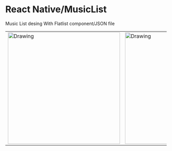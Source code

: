 # React Native/MusicList
 Music List desing With Flatlist component/JSON file

 <table><tr>
<td> <img src="https://user-images.githubusercontent.com/81930281/158257788-1217843c-7161-4fc0-bdd5-7a868961ae74.jpeg" alt="Drawing" style="width: 350px;"/> </td>
<td> <img src="https://user-images.githubusercontent.com/81930281/158257791-09019b94-f391-4010-81bf-f19cc1953775.jpeg" alt="Drawing" style="width: 350px;"/> </td>
</tr></table>

